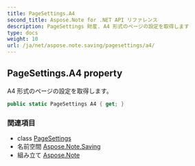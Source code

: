 ```yaml
---
title: PageSettings.A4
second_title: Aspose.Note for .NET API リファレンス
description: PageSettings 財産. A4 形式のページの設定を取得します
type: docs
weight: 10
url: /ja/net/aspose.note.saving/pagesettings/a4/
---
```

## PageSettings.A4 property

A4 形式のページの設定を取得します。

```csharp
public static PageSettings A4 { get; }
```

### 関連項目

* class [PageSettings](../)
* 名前空間 [Aspose.Note.Saving](../../pagesettings/)
* 組み立て [Aspose.Note](../../../)


